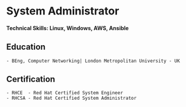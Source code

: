 # System Administrator

#### Technical Skills: Linux, Windows, AWS, Ansible

## Education
    - BEng, Computer Networking| London Metropolitan University - UK

## Certification
    - RHCE  - Red Hat Certified System Engineer
    - RHCSA - Red Hat Certified System Administrator
